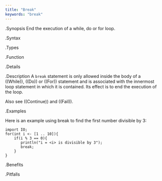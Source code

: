 ```yaml
---
title: "Break"
keywords: "break"
---
```


.Synopsis
End the execution of a while, do or for loop.

.Syntax

.Types

.Function

.Details

.Description
A `break` statement is only allowed inside the body of a ((While)), ((Do)) or ((For)) statement
and is associated with the innermost loop statement in which it is contained.
Its effect is to end the execution of the loop.

Also see ((Continue)) and ((Fail)).

.Examples

Here is an example using break to find the first number divisible by 3:
```rascal-shell
import IO;
for(int i <- [1 .. 10]){
    if(i % 3 == 0){
       println("i = <i> is divisible by 3");
       break;
    }
}
```

.Benefits

.Pitfalls

